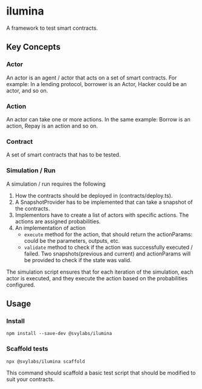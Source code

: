 # ilumina

A framework to test smart contracts.

## Key Concepts

### Actor

An actor is an agent / actor that acts on a set of smart contracts. For example: In a lending protocol, borrower is an Actor, Hacker could be an actor, and so on.

### Action

An actor can take one or more actions. In the same example: Borrow is an action, Repay is an action and so on.

### Contract

A set of smart contracts that has to be tested.

### Simulation / Run

A simulation / run requires the following

1. How the contracts should be deployed in (contracts/deploy.ts).
2. A SnapshotProvider has to be implemented that can take a snapshot of the contracts.
3. Implementors have to create a list of actors with specific actions. The actions are assigned probabilities.
4. An implementation of action
   - `execute` method for the action, that should return the actionParams: could be the parameters, outputs, etc.
   - `validate` method to check if the action was successfully executed / failed. Two snapshots(previous and current) and actionParams will be provided to check if the state was valid.

The simulation script ensures that for each iteration of the simulation, each actor is executed, and they execute the action based on the probabilities configured.

## Usage

### Install

`npm install --save-dev @svylabs/ilumina`

### Scaffold tests

`npx @svylabs/ilumina scaffold`

This command should scaffold a basic test script that should be modified to suit your contracts.
